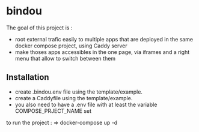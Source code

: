 # bindou
The goal of this project is :
* root external trafic easily to multiple apps that are deployed in the same docker compose project, using Caddy server
* make thoses apps accessibles in the one page, via iframes and a right menu that allow to switch between them
  
## Installation
* create .bindou.env file using the template/example. 
* create a Caddyfile using the template/example.
* you also need to have a .env file with at least the variable COMPOSE_PRJECT_NAME set
  
to run the project : 
=> docker-compose up -d 
